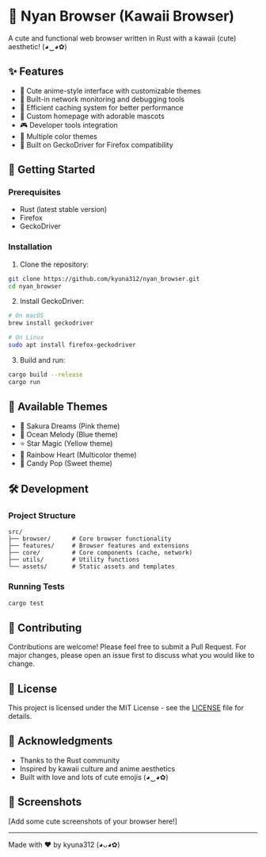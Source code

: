 # 🌸 Nyan Browser (Kawaii Browser)

A cute and functional web browser written in Rust with a kawaii (cute) aesthetic! (◕‿◕✿)

## ✨ Features

- 🎀 Cute anime-style interface with customizable themes
- 🌟 Built-in network monitoring and debugging tools
- 💝 Efficient caching system for better performance
- 🌸 Custom homepage with adorable mascots
- 🎮 Developer tools integration
- 🌈 Multiple color themes
- 🔧 Built on GeckoDriver for Firefox compatibility

## 🚀 Getting Started

### Prerequisites

- Rust (latest stable version)
- Firefox
- GeckoDriver

### Installation

1. Clone the repository:

```bash
git clone https://github.com/kyuna312/nyan_browser.git
cd nyan_browser
```

2. Install GeckoDriver:

```bash
# On macOS
brew install geckodriver

# On Linux
sudo apt install firefox-geckodriver
```

3. Build and run:
```bash
cargo build --release
cargo run
```

## 🎨 Available Themes

- 🌸 Sakura Dreams (Pink theme)
- 🌊 Ocean Melody (Blue theme)
- ⭐ Star Magic (Yellow theme)
- 🌈 Rainbow Heart (Multicolor theme)
- 🍬 Candy Pop (Sweet theme)

## 🛠️ Development

### Project Structure

```
src/
├── browser/      # Core browser functionality
├── features/     # Browser features and extensions
├── core/         # Core components (cache, network)
├── utils/        # Utility functions
└── assets/       # Static assets and templates
```

### Running Tests

```bash
cargo test
```

## 🤝 Contributing

Contributions are welcome! Please feel free to submit a Pull Request. For major changes, please open an issue first to discuss what you would like to change.

## 📝 License

This project is licensed under the MIT License - see the [LICENSE](LICENSE) file for details.

## 💖 Acknowledgments

- Thanks to the Rust community
- Inspired by kawaii culture and anime aesthetics
- Built with love and lots of cute emojis (◕‿◕✿)

## 🎉 Screenshots

[Add some cute screenshots of your browser here!]

---
Made with ♥ by kyuna312 (◕ᴗ◕✿)
